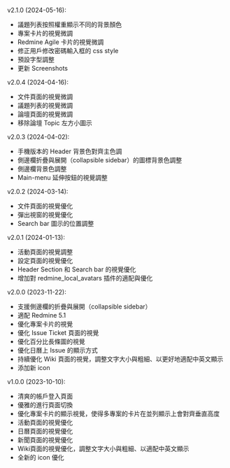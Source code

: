 v2.1.0 (2024-05-16):
* 議題列表按照權重顯示不同的背景顏色
* 專案卡片的視覺微調
* Redmine Agile 卡片的視覺微調
* 修正用戶修改密碼輸入框的 css style
* 預設字型調整
* 更新 Screenshots

v2.0.4 (2024-04-16):
* 文件頁面的視覺微調
* 議題列表的視覺微調
* 論壇頁面的視覺微調
* 移除論壇 Topic 左方小圖示

v2.0.3 (2024-04-02):

* 手機版本的 Header 背景色對齊主色調
* 側邊欄折疊與展開（collapsible sidebar）的圖標背景色調整
* 側邊欄背景色調整
* Main-menu 延伸按鈕的視覺調整

v2.0.2 (2024-03-14):

* 文件頁面的視覺優化
* 彈出視窗的視覺優化
* Search bar 圖示的位置調整

v2.0.1 (2024-01-13):

* 活動頁面的視覺調整
* 設定頁面的視覺優化
* Header Section 和 Search bar 的視覺優化
* 增加對 redmine_local_avatars 插件的適配與優化

v2.0.0 (2023-11-22):

* 支援側邊欄的折疊與展開（collapsible sidebar）
* 適配 Redmine 5.1
* 優化專案卡片的視覺
* 優化 Issue Ticket 頁面的視覺
* 優化百分比長條圖的視覺
* 優化日曆上 Issue 的顯示方式
* 持續優化 Wiki 頁面的視覺，調整文字大小與粗細、以更好地適配中英文顯示
* 添加新 icon

v1.0.0 (2023-10-10):

* 清爽的帳戶登入頁面
* 優雅的進行頁面切換
* 優化專案卡片的顯示視覺，使得多專案的卡片在並列顯示上會對齊垂直高度
* 活動頁面的視覺優化
* 日曆頁面的視覺優化
* 新聞頁面的視覺優化
* Wiki頁面的視覺優化，調整文字大小與粗細、以適配中英文顯示
* 全新的 icon 優化
